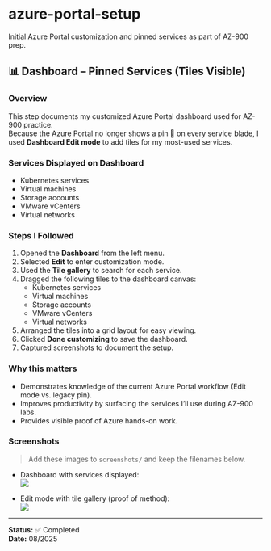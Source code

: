 # azure-portal-setup
Initial Azure Portal customization and pinned services as part of AZ-900 prep.
## 📊 Dashboard – Pinned Services (Tiles Visible)

### Overview
This step documents my customized Azure Portal dashboard used for AZ-900 practice.  
Because the Azure Portal no longer shows a pin 📌 on every service blade, I used **Dashboard Edit mode** to add tiles for my most-used services.

### Services Displayed on Dashboard
- Kubernetes services
- Virtual machines
- Storage accounts
- VMware vCenters
- Virtual networks

### Steps I Followed
1. Opened the **Dashboard** from the left menu.  
2. Selected **Edit** to enter customization mode.  
3. Used the **Tile gallery** to search for each service.  
4. Dragged the following tiles to the dashboard canvas:  
   - Kubernetes services  
   - Virtual machines  
   - Storage accounts  
   - VMware vCenters  
   - Virtual networks  
5. Arranged the tiles into a grid layout for easy viewing.  
6. Clicked **Done customizing** to save the dashboard.  
7. Captured screenshots to document the setup.  

### Why this matters
- Demonstrates knowledge of the current Azure Portal workflow (Edit mode vs. legacy pin).  
- Improves productivity by surfacing the services I’ll use during AZ-900 labs.  
- Provides visible proof of Azure hands-on work.  

### Screenshots
> Add these images to `screenshots/` and keep the filenames below.

- Dashboard with services displayed:  
  ![](screenshots/dashboard.png)

- Edit mode with tile gallery (proof of method):  
  ![](screenshots/dashboard-edit.png)

---

**Status:** ✅ Completed  
**Date:** 08/2025
